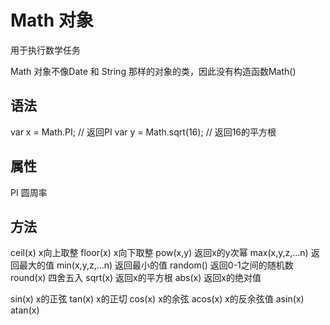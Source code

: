 
# Math 对象

用于执行数学任务

Math 对象不像Date 和 String 那样的对象的类，因此没有构造函数Math()

## 语法

var x = Math.PI;            // 返回PI
var y = Math.sqrt(16);      // 返回16的平方根

## 属性

PI                  圆周率


## 方法

ceil(x)             x向上取整
floor(x)            x向下取整
pow(x,y)            返回x的y次幂
max(x,y,z,...n)     返回最大的值
min(x,y,z,...n)     返回最小的值
random()            返回0-1之间的随机数
round(x)            四舍五入
sqrt(x)             返回x的平方根
abs(x)              返回x的绝对值

sin(x)              x的正弦
tan(x)              x的正切
cos(x)              x的余弦
acos(x)             x的反余弦值
asin(x)
atan(x)

